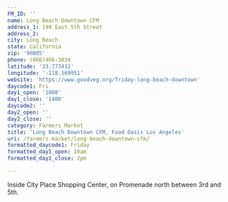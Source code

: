 ```yaml
---
FM_ID: ''
name: Long Beach Downtown CFM
address_1: 199 East 5th Street
address_2: 
city: Long Beach
state: California
zip: '90805'
phone: (866)466-3834
latitude: '33.773432'
longitude: '-118.169951'
website: 'https://www.goodveg.org/friday-long-beach-downtown'
daycode1: Fri
day1_open: '1000'
day1_close: '1400'
daycode2: ''
day2_open: ''
day2_close: ''
category: Farmers Market
title: 'Long Beach Downtown CFM, Food Oasis Los Angeles'
uri: /farmers-market/long-beach-downtown-cfm/
formatted_daycode1: Friday
formatted_day1_open: 10am
formatted_day1_close: 2pm

---
```

Inside City Place Shopping Center, on Promenade north between 3rd and 5th. 

